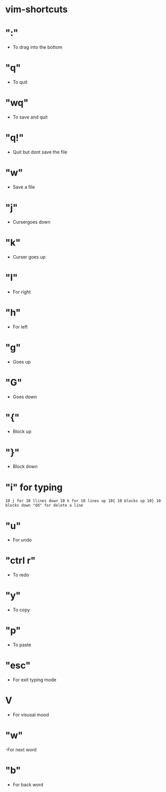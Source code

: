 # vim-shortcuts


# ":" 
-  To drag into  the bottom
# "q"
- To quit
# "wq"
 - To save and quit
# "q!"
  - Quit but dont save the file
# "w"
- Save a file
# "j"
- Cursergoes down  
# "k" 
- Curser goes up 
# "l"
- For right
# "h"
- For left
# "g"
- Goes up
# "G"
- Goes down
# "{"
- Block up
# "}"
- Block down
# "i" for typing 
`10 j for 10 llines down
10 k for 10 lines up
10{ 10 blocks up
10} 10 blocks down
"dd" for delete a line`
# "u" 
- For undo
# "ctrl r"
 - To redo
# "y" 
 - To copy 
# "p" 
- To paste
# "esc"
- For exit typing mode
# V
- For visusal mood
# "w"
-For next word
# "b"
- For back word
